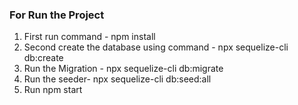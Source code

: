 ### For Run the Project

1. First run command - npm install
2. Second create the database using command - npx sequelize-cli db:create
3. Run the Migration - npx sequelize-cli db:migrate
4. Run the seeder- npx sequelize-cli db:seed:all
5. Run npm start
